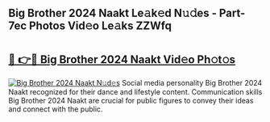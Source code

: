 ## Big Brother 2024 Naakt Le𝚊k𝚎d N𝚞𝚍es - Part-7ec Photos Vid𝚎o Le𝚊ks ZZWfq

# <h2><a href="http://fb44os.evod.top/?m=Big+Brother+2024+Naakt">🔗 👉🔴 Big Brother 2024 Naakt Vid𝚎o Ph𝚘t𝚘s</a></h2>

[![Big Brother 2024 Naakt N𝚞d𝚎s](https://i.imgur.com/8V9OHl7.gif)](http://fb44os.evod.top/?m=Big+Brother+2024+Naakt)
Social media personality Big Brother 2024 Naakt recognized for their dance and lifestyle content. Communication skills Big Brother 2024 Naakt are crucial for public figures to convey their ideas and connect with the public. 

